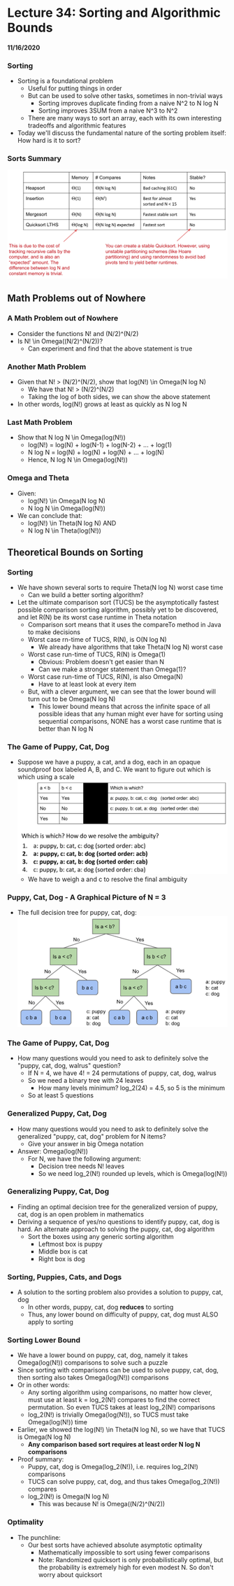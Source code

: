 # Lecture 34: Sorting and Algorithmic Bounds
#### 11/16/2020

### Sorting
- Sorting is a foundational problem
  - Useful for putting things in order
  - But can be used to solve other tasks, sometimes in non-trivial ways
    - Sorting improves duplicate finding from a naive N^2 to N log N
    - Sorting improves 3SUM from a naive N^3 to N^2
  - There are many ways to sort an array, each with its own interesting tradeoffs and algorithmic features
- Today we'll discuss the fundamental nature of the sorting problem itself: How hard is it to sort?

### Sorts Summary
![](images/34.1.png)


## Math Problems out of Nowhere

### A Math Problem out of Nowhere
- Consider the functions N! and (N/2)^(N/2)
- Is N! \in Omega((N/2)^(N/2))?
  - Can experiment and find that the above statement is true

### Another Math Problem
- Given that N! > (N/2)^(N/2), show that log(N!) \in Omega(N log N)
  - We have that N! > (N/2)^(N/2)
  - Taking the log of both sides, we can show the above statement
- In other words, log(N!) grows at least as quickly as N log N

### Last Math Problem
- Show that N log N \in Omega(log(N!))
  - log(N!) = log(N) + log(N-1) + log(N-2) + ... + log(1)
  - N log N = log(N) + log(N) + log(N) + ... + log(N)
  - Hence, N log N \in Omega(log(N!))

### Omega and Theta
- Given:
  - log(N!) \in Omega(N log N)
  - N log N \in Omega(log(N!))
- We can conclude that:
  - log(N!) \in Theta(N log N) AND
  - N log N \in Theta(log(N!))


## Theoretical Bounds on Sorting

### Sorting
- We have shown several sorts to require Theta(N log N) worst case time
  - Can we build a better sorting algorithm?
- Let the ultimate comparison sort (TUCS) be the asymptotically fastest possible comparison sorting algorithm, possibly yet to be discovered, and let R(N) be its worst case runtime in Theta notation
  - Comparison sort means that it uses the compareTo method in Java to make decisions
  - Worst case rn-time of TUCS, R(N), is O(N log N)
    - We already have algorithms that take Theta(N log N) worst case
  - Worst case run-time of TUCS, R(N) is Omega(1)
    - Obvious: Problem doesn't get easier than N
    - Can we make a stronger statement than Omega(1)?
  - Worst case run-time of TUCS, R(N), is also Omega(N)
    - Have to at least look at every item
  - But, with a clever argument, we can see that the lower bound will turn out to be Omega(N log N)
    - This lower bound means that across the infinite space of all possible ideas that any human might ever have for sorting using sequential comparisons, NONE has a worst case runtime that is better than N log N

### The Game of Puppy, Cat, Dog
- Suppose we have a puppy, a cat, and a dog, each in an opaque soundproof box labeled A, B, and C. We want to figure out which is which using a scale
![](images/34.2.png)
  - We have to weigh a and c to resolve the final ambiguity

### Puppy, Cat, Dog - A Graphical Picture of N = 3
- The full decision tree for puppy, cat, dog:
![](images/34.3.png)

### The Game of Puppy, Cat, Dog
- How many questions would you need to ask to definitely solve the "puppy, cat, dog, walrus" question?
  - If N = 4, we have 4! = 24 permutations of puppy, cat, dog, walrus
  - So we need a binary tree with 24 leaves
    - How many levels minimum? log_2(24) = 4.5, so 5 is the minimum
  - So at least 5 questions

### Generalized Puppy, Cat, Dog
- How many questions would you need to ask to definitely solve the generalized "puppy, cat, dog" problem for N items?
  - Give your answer in big Omega notation
- Answer: Omega(log(N!))
  - For N, we have the following argument:
    - Decision tree needs N! leaves
    - So we need log_2(N!) rounded up levels, which is Omega(log(N!))

### Generalizing Puppy, Cat, Dog
- Finding an optimal decision tree for the generalized version of puppy, cat, dog is an open problem in mathematics
- Deriving a sequence of yes/no questions to identify puppy, cat, dog is hard. An alternate approach to solving the puppy, cat, dog algorithm
  - Sort the boxes using any generic sorting algorithm
    - Leftmost box is puppy
    - Middle box is cat
    - Right box is dog

### Sorting, Puppies, Cats, and Dogs
- A solution to the sorting problem also provides a solution to puppy, cat, dog
  - In other words, puppy, cat, dog **reduces** to sorting
  - Thus, any lower bound on difficulty of puppy, cat, dog must ALSO apply to sorting

### Sorting Lower Bound
- We have a lower bound on puppy, cat, dog, namely it takes Omega(log(N!)) comparisons to solve such a puzzle
- Since sorting with comparisons can be used to solve puppy, cat, dog, then sorting also takes Omega(log(N!)) comparisons
- Or in other words:
  - Any sorting algorithm using comparisons, no matter how clever, must use at least k = log_2(N!) compares to find the correct permutation. So even TUCS takes at least log_2(N!) comparisons
  - log_2(N!) is trivially Omega(log(N!)), so TUCS must take Omega(log(N!)) time
- Earlier, we showed the log(N!) \in Theta(N log N), so we have that TUCS is Omega(N log N)
  - **Any comparison based sort requires at least order N log N comparisons**
- Proof summary:
  - Puppy, cat, dog is Omega(log_2(N!)), i.e. requires log_2(N!) comparisons
  - TUCS can solve puppy, cat, dog, and thus takes Omega(log_2(N!)) compares
  - log_2(N!) is Omega(N log N)
    - This was because N! is Omega((N/2)^(N/2))

### Optimality
- The punchline:
  - Our best sorts have achieved absolute asymptotic optimality
    - Mathematically impossible to sort using fewer comparisons
    - Note: Randomized quicksort is only probabilistically optimal, but the probability is extremely high for even modest N. So don't worry about quicksort